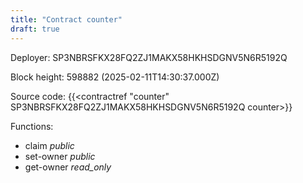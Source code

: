 ```yaml
---
title: "Contract counter"
draft: true
---
```

Deployer: SP3NBRSFKX28FQ2ZJ1MAKX58HKHSDGNV5N6R5192Q


 



Block height: 598882 (2025-02-11T14:30:37.000Z)

Source code: {{<contractref "counter" SP3NBRSFKX28FQ2ZJ1MAKX58HKHSDGNV5N6R5192Q counter>}}

Functions:

* claim _public_
* set-owner _public_
* get-owner _read_only_
